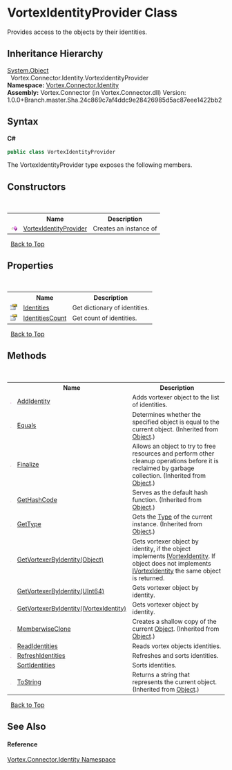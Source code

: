 # VortexIdentityProvider Class
 

Provides access to the objects by their identities.


## Inheritance Hierarchy
<a href="https://docs.microsoft.com/dotnet/api/system.object" target="_blank">System.Object</a><br />&nbsp;&nbsp;Vortex.Connector.Identity.VortexIdentityProvider<br />
**Namespace:**&nbsp;<a href="N_Vortex_Connector_Identity.md">Vortex.Connector.Identity</a><br />**Assembly:**&nbsp;Vortex.Connector (in Vortex.Connector.dll) Version: 1.0.0+Branch.master.Sha.24c869c7af4ddc9e28426985d5ac87eee1422bb2

## Syntax

**C#**<br />
``` C#
public class VortexIdentityProvider
```

The VortexIdentityProvider type exposes the following members.


## Constructors
&nbsp;<table><tr><th></th><th>Name</th><th>Description</th></tr><tr><td>![Public method](media/pubmethod.gif "Public method")</td><td><a href="M_Vortex_Connector_Identity_VortexIdentityProvider__ctor.md">VortexIdentityProvider</a></td><td>
Creates an instance of</td></tr></table>&nbsp;
<a href="#vortexidentityprovider-class">Back to Top</a>

## Properties
&nbsp;<table><tr><th></th><th>Name</th><th>Description</th></tr><tr><td>![Public property](media/pubproperty.gif "Public property")</td><td><a href="P_Vortex_Connector_Identity_VortexIdentityProvider_Identities.md">Identities</a></td><td>
Get dictionary of identities.</td></tr><tr><td>![Public property](media/pubproperty.gif "Public property")</td><td><a href="P_Vortex_Connector_Identity_VortexIdentityProvider_IdentitiesCount.md">IdentitiesCount</a></td><td>
Get count of identities.</td></tr></table>&nbsp;
<a href="#vortexidentityprovider-class">Back to Top</a>

## Methods
&nbsp;<table><tr><th></th><th>Name</th><th>Description</th></tr><tr><td>![Public method](media/pubmethod.gif "Public method")</td><td><a href="M_Vortex_Connector_Identity_VortexIdentityProvider_AddIdentity.md">AddIdentity</a></td><td>
Adds vortexer object to the list of identities.</td></tr><tr><td>![Public method](media/pubmethod.gif "Public method")</td><td><a href="https://docs.microsoft.com/dotnet/api/system.object.equals#System_Object_Equals_System_Object_" target="_blank">Equals</a></td><td>
Determines whether the specified object is equal to the current object.
 (Inherited from <a href="https://docs.microsoft.com/dotnet/api/system.object" target="_blank">Object</a>.)</td></tr><tr><td>![Protected method](media/protmethod.gif "Protected method")</td><td><a href="https://docs.microsoft.com/dotnet/api/system.object.finalize#System_Object_Finalize" target="_blank">Finalize</a></td><td>
Allows an object to try to free resources and perform other cleanup operations before it is reclaimed by garbage collection.
 (Inherited from <a href="https://docs.microsoft.com/dotnet/api/system.object" target="_blank">Object</a>.)</td></tr><tr><td>![Public method](media/pubmethod.gif "Public method")</td><td><a href="https://docs.microsoft.com/dotnet/api/system.object.gethashcode#System_Object_GetHashCode" target="_blank">GetHashCode</a></td><td>
Serves as the default hash function.
 (Inherited from <a href="https://docs.microsoft.com/dotnet/api/system.object" target="_blank">Object</a>.)</td></tr><tr><td>![Public method](media/pubmethod.gif "Public method")</td><td><a href="https://docs.microsoft.com/dotnet/api/system.object.gettype#System_Object_GetType" target="_blank">GetType</a></td><td>
Gets the <a href="https://docs.microsoft.com/dotnet/api/system.type" target="_blank">Type</a> of the current instance.
 (Inherited from <a href="https://docs.microsoft.com/dotnet/api/system.object" target="_blank">Object</a>.)</td></tr><tr><td>![Public method](media/pubmethod.gif "Public method")</td><td><a href="M_Vortex_Connector_Identity_VortexIdentityProvider_GetVortexerByIdentity.md">GetVortexerByIdentity(Object)</a></td><td>
Gets vortexer object by identity, if the object implements <a href="T_Vortex_Connector_Identity_IVortexIdentity.md">IVortexIdentity</a>. If object does not implements <a href="T_Vortex_Connector_Identity_IVortexIdentity.md">IVortexIdentity</a> the same object is returned.</td></tr><tr><td>![Public method](media/pubmethod.gif "Public method")</td><td><a href="M_Vortex_Connector_Identity_VortexIdentityProvider_GetVortexerByIdentity_1.md">GetVortexerByIdentity(UInt64)</a></td><td>
Gets vortexer object by identity.</td></tr><tr><td>![Public method](media/pubmethod.gif "Public method")</td><td><a href="M_Vortex_Connector_Identity_VortexIdentityProvider_GetVortexerByIdentity_2.md">GetVortexerByIdentity(IVortexIdentity)</a></td><td>
Gets vortexer object by identity.</td></tr><tr><td>![Protected method](media/protmethod.gif "Protected method")</td><td><a href="https://docs.microsoft.com/dotnet/api/system.object.memberwiseclone#System_Object_MemberwiseClone" target="_blank">MemberwiseClone</a></td><td>
Creates a shallow copy of the current <a href="https://docs.microsoft.com/dotnet/api/system.object" target="_blank">Object</a>.
 (Inherited from <a href="https://docs.microsoft.com/dotnet/api/system.object" target="_blank">Object</a>.)</td></tr><tr><td>![Public method](media/pubmethod.gif "Public method")</td><td><a href="M_Vortex_Connector_Identity_VortexIdentityProvider_ReadIdentities.md">ReadIdentities</a></td><td>
Reads vortex objects identities.</td></tr><tr><td>![Public method](media/pubmethod.gif "Public method")</td><td><a href="M_Vortex_Connector_Identity_VortexIdentityProvider_RefreshIdentities.md">RefreshIdentities</a></td><td>
Refreshes and sorts identities.</td></tr><tr><td>![Public method](media/pubmethod.gif "Public method")</td><td><a href="M_Vortex_Connector_Identity_VortexIdentityProvider_SortIdentities.md">SortIdentities</a></td><td>
Sorts identities.</td></tr><tr><td>![Public method](media/pubmethod.gif "Public method")</td><td><a href="https://docs.microsoft.com/dotnet/api/system.object.tostring#System_Object_ToString" target="_blank">ToString</a></td><td>
Returns a string that represents the current object.
 (Inherited from <a href="https://docs.microsoft.com/dotnet/api/system.object" target="_blank">Object</a>.)</td></tr></table>&nbsp;
<a href="#vortexidentityprovider-class">Back to Top</a>

## See Also


#### Reference
<a href="N_Vortex_Connector_Identity.md">Vortex.Connector.Identity Namespace</a><br />